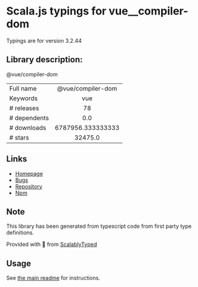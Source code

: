 
# Scala.js typings for vue__compiler-dom

Typings are for version 3.2.44

## Library description:
@vue/compiler-dom

|                    |                 |
| ------------------ | :-------------: |
| Full name          | @vue/compiler-dom |
| Keywords           | vue |
| # releases         | 78 |
| # dependents       | 0.0 |
| # downloads        | 6787956.333333333 |
| # stars            | 32475.0 |

## Links
- [Homepage](https://github.com/vuejs/core/tree/main/packages/compiler-dom#readme)
- [Bugs](https://github.com/vuejs/core/issues)
- [Repository](https://github.com/vuejs/core)
- [Npm](https://www.npmjs.com/package/%40vue%2Fcompiler-dom)
    


## Note
This library has been generated from typescript code from first party type definitions.

Provided with :purple_heart: from [ScalablyTyped](https://github.com/oyvindberg/ScalablyTyped)

## Usage
See [the main readme](../../readme.md) for instructions.


